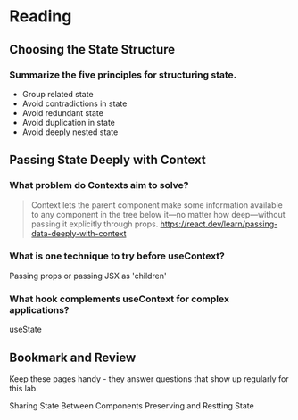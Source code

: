 # Reading
## Choosing the State Structure

### Summarize the five principles for structuring state.

- Group related state
- Avoid contradictions in state
- Avoid redundant state
- Avoid duplication in state
- Avoid deeply nested state

## Passing State Deeply with Context

### What problem do Contexts aim to solve?

> Context lets the parent component make some information available to any component in the tree below it—no matter how deep—without passing it explicitly through props.
> https://react.dev/learn/passing-data-deeply-with-context

### What is one technique to try before useContext?

Passing props or passing JSX as 'children'

### What hook complements useContext for complex applications?

useState

## Bookmark and Review
Keep these pages handy - they answer questions that show up regularly for this lab.

Sharing State Between Components Preserving and Restting State